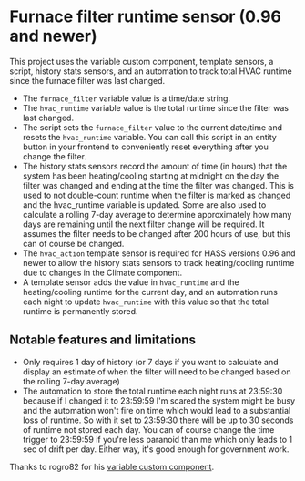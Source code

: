 # Furnace filter runtime sensor (0.96 and newer)

This project uses the variable custom component, template sensors, a script, history stats sensors, and an automation to track total HVAC runtime since the furnace filter was last changed. 

- The `furnace_filter` variable value is a time/date string.
- The `hvac_runtime` variable value is the total runtime since the filter was last changed.
- The script sets the `furnace_filter` value to the current date/time and resets the `hvac_runtime` variable. You can call this script in an entity button in your frontend to conveniently reset everything after you change the filter.
- The history stats sensors record the amount of time (in hours) that the system has been heating/cooling starting at midnight on the day the filter was changed and ending at the time the filter was changed. This is used to not double-count runtime when the filter is marked as changed and the hvac_runtime variable is updated. Some are also used to calculate a rolling 7-day average to determine approximately how many days are remaining until the next filter change will be required. It assumes the filter needs to be changed after 200 hours of use, but this can of course be changed.
- The `hvac_action` template sensor is required for HASS versions 0.96 and newer to allow the history stats sensors to track heating/cooling runtime due to changes in the Climate component.
- A template sensor adds the value in `hvac_runtime` and the heating/cooling runtime for the current day, and an automation runs each night to update `hvac_runtime` with this value so that the total runtime is permanently stored.

## Notable features and limitations
- Only requires 1 day of history (or 7 days if you want to calculate and display an estimate of when the filter will need to be changed based on the rolling 7-day average)
- The automation to store the total runtime each night runs at 23:59:30 because if I changed it to 23:59:59 I'm scared the system might be busy and the automation won't fire on time which would lead to a substantial loss of runtime. So with it set to 23:59:30 there will be up to 30 seconds of runtime not stored each day. You can of course change the time trigger to 23:59:59 if you're less paranoid than me which only leads to 1 sec of drift per day. Either way, it's good enough for government work.

Thanks to rogro82 for his [variable custom component](https://github.com/rogro82/hass-variables).
